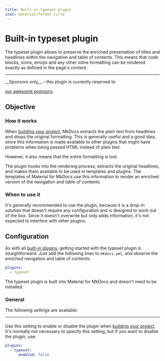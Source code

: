 ```yaml
---
title: Built-in typeset plugin
icon: material/format-title
---
```


# Built-in typeset plugin

The typeset plugin allows to preserve the enriched presentation of titles and
headlines within the navigation and table of contents. This means that code
blocks, icons, emojis and any other inline formatting can be rendered exactly
as defined in the page's content.

---

<!-- md:sponsors --> __Sponsors only__ – this plugin is currently reserved to
[our awesome sponsors].

  [our awesome sponsors]: ../../insiders/index.md

## Objective

### How it works

When [building your project], MkDocs extracts the plain text from headlines and
drops the original formatting. This is generally useful and a good idea, since
this information is made available to other plugins that might have problems
when being passed HTML instead of plain text.

However, it also means that the entire formatting is lost.

The plugin hooks into the rendering process, extracts the original headlines,
and makes them available to be used in templates and plugins. The templates of
Material for MkDocs use this information to render an enriched version of the
navigation and table of contents.

  [building your project]: #

### When to use it

It's generally recommended to use the plugin, because it is a drop-in solution
that doesn't require any configuration and is designed to work out of the box.
Since it doesn't overwrite but only adds information, it's not expected to
interfere with other plugins.

## Configuration

<!-- md:sponsors -->
<!-- md:version insiders-4.27.0 -->
<!-- md:plugin [typeset] – built-in -->
<!-- md:flag experimental -->

As with all [built-in plugins], getting started with the typeset plugin is
straightforward. Just add the following lines to `mkdocs.yml`, and observe the
enriched navigation and table of contents:

``` yaml
plugins:
  - typeset
```

The typeset plugin is built into Material for MkDocs and doesn't need to be
installed.

  [typeset]: typeset.md
  [built-in plugins]: index.md

### General

The following settings are available:

---

#### <!-- md:setting config.enabled -->

<!-- md:sponsors -->
<!-- md:version insiders-4.27.0 -->
<!-- md:default `true` -->

Use this setting to enable or disable the plugin when [building your project].
It's normally not necessary to specify this setting, but if you want to disable
the plugin, use:

``` yaml
plugins:
  - typeset:
      enabled: false
```

  [building your project]: #
